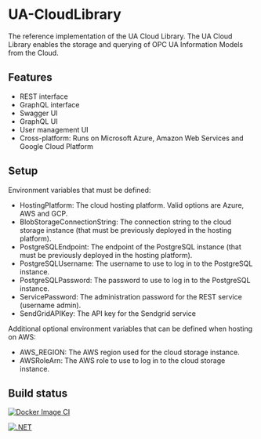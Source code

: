 # UA-CloudLibrary

The reference implementation of the UA Cloud Library. The UA Cloud Library enables the storage and querying of OPC UA Information Models from the Cloud.

## Features

* REST interface
* GraphQL interface
* Swagger UI
* GraphQL UI
* User management UI
* Cross-platform: Runs on Microsoft Azure, Amazon Web Services and Google Cloud Platform


## Setup

Environment variables that must be defined:

* HostingPlatform: The cloud hosting platform. Valid options are Azure, AWS and GCP.
* BlobStorageConnectionString: The connection string to the cloud storage instance (that must be previously deployed in the hosting platform).
* PostgreSQLEndpoint: The endpoint of the PostgreSQL instance (that must be previously deployed in the hosting platform).
* PostgreSQLUsername: The username to use to log in to the PostgreSQL instance.
* PostgreSQLPassword: The password to use to log in to the PostgreSQL instance.
* ServicePassword: The administration password for the REST service (username admin).
* SendGridAPIKey: The API key for the Sendgrid service

Additional optional environment variables that can be defined when hosting on AWS:

* AWS_REGION: The AWS region used for the cloud storage instance.
* AWSRoleArn: The AWS role to use to log in to the cloud storage instance.

## Build status

[![Docker Image CI](https://github.com/OPCFoundation/UA-CloudLibrary/actions/workflows/docker.yml/badge.svg)](https://github.com/OPCFoundation/UA-CloudLibrary/actions/workflows/docker.yml)

[![.NET](https://github.com/OPCFoundation/UA-CloudLibrary/actions/workflows/dotnet.yml/badge.svg)](https://github.com/OPCFoundation/UA-CloudLibrary/actions/workflows/dotnet.yml)

